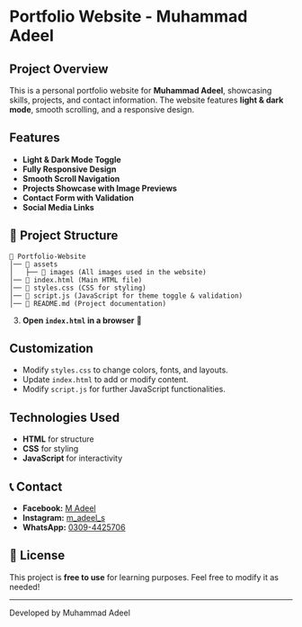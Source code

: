 # Portfolio Website - Muhammad Adeel

## Project Overview
This is a personal portfolio website for **Muhammad Adeel**, showcasing skills, projects, and contact information. The website features **light & dark mode**, smooth scrolling, and a responsive design.

## Features
- **Light & Dark Mode Toggle** 
- **Fully Responsive Design** 
- **Smooth Scroll Navigation** 
- **Projects Showcase with Image Previews** 
- **Contact Form with Validation** 
- **Social Media Links** 

## 📂 Project Structure
```
📁 Portfolio-Website
│── 📁 assets
│   ├── 📁 images (All images used in the website)
│── 📄 index.html (Main HTML file)
│── 📄 styles.css (CSS for styling)
│── 📄 script.js (JavaScript for theme toggle & validation)
│── 📄 README.md (Project documentation)
```


3. **Open `index.html` in a browser** 🚀

## Customization
- Modify `styles.css` to change colors, fonts, and layouts.
- Update `index.html` to add or modify content.
- Modify `script.js` for further JavaScript functionalities.

## Technologies Used
- **HTML** for structure 
- **CSS** for styling 
- **JavaScript** for interactivity 

## 📞 Contact
- **Facebook:** [M Adeel](https://www.facebook.com/M.Adeel)
- **Instagram:** [m_adeel_s](https://www.instagram.com/m_adeel_s)
- **WhatsApp:** [0309-4425706](https://wa.me/03094425706)

## 📜 License
This project is **free to use** for learning purposes. Feel free to modify it as needed!

---
Developed by Muhammad Adeel 

